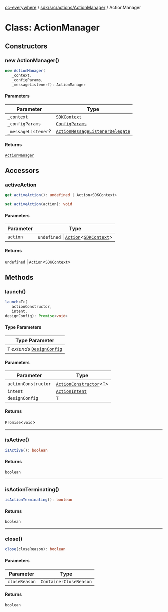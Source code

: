 [cc-everywhere](../../../../../index.md) / [sdk/src/actions/ActionManager](../index.md) / ActionManager

# Class: ActionManager

## Constructors

### new ActionManager()

```ts
new ActionManager(
   _context, 
   _configParams, 
   _messageListener?): ActionManager
```

#### Parameters

| Parameter | Type |
| ------ | ------ |
| `_context` | [`SDKContext`](../../ActionContext/interfaces/SDKContext.md) |
| `_configParams` | [`ConfigParams`](../../../../../shared/src/types/HostInfo.types/type-aliases/ConfigParams.md) |
| `_messageListener`? | [`ActionMessageListenerDelegate`](../../ActionMessageListenerDelegate/classes/ActionMessageListenerDelegate.md) |

#### Returns

[`ActionManager`](ActionManager.md)

## Accessors

### activeAction

```ts
get activeAction(): undefined | Action<SDKContext>
```

```ts
set activeAction(action): void
```

#### Parameters

| Parameter | Type |
| ------ | ------ |
| `action` | `undefined` \| [`Action`](../../Action/classes/Action.md)<[`SDKContext`](../../ActionContext/interfaces/SDKContext.md)\> |

#### Returns

`undefined` \| [`Action`](../../Action/classes/Action.md)<[`SDKContext`](../../ActionContext/interfaces/SDKContext.md)\>

## Methods

### launch()

```ts
launch<T>(
   actionConstructor, 
   intent, 
designConfig): Promise<void>
```

#### Type Parameters

| Type Parameter |
| ------ |
| `T` *extends* [`DesignConfig`](../../../../../shared/src/types/DesignConfig.types/interfaces/DesignConfig.md) |

#### Parameters

| Parameter | Type |
| ------ | ------ |
| `actionConstructor` | [`ActionConstructor`](../../Action.types/type-aliases/ActionConstructor.md)<`T`\> |
| `intent` | [`ActionIntent`](../../../../../shared/src/types/ActionIntent.types/type-aliases/ActionIntent.md) |
| `designConfig` | `T` |

#### Returns

`Promise`<`void`\>

***

### isActive()

```ts
isActive(): boolean
```

#### Returns

`boolean`

***

### isActionTerminating()

```ts
isActionTerminating(): boolean
```

#### Returns

`boolean`

***

### close()

```ts
close(closeReason): boolean
```

#### Parameters

| Parameter | Type |
| ------ | ------ |
| `closeReason` | `ContainerCloseReason` |

#### Returns

`boolean`
